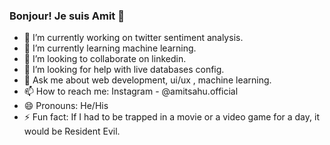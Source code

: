 ### Bonjour! Je suis Amit 👋

- 🔭 I’m currently working on twitter sentiment analysis.
- 🌱 I’m currently learning machine learning.
- 👯 I’m looking to collaborate on linkedin.
- 🤔 I’m looking for help with live databases config.
- 💬 Ask me about web development, ui/ux , machine learning.
- 📫 How to reach me: Instagram - @amitsahu.official
- 😄 Pronouns: He/His
- ⚡ Fun fact: If I had to be trapped in a movie or a video game for a day, it would be Resident Evil.

